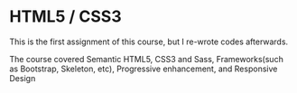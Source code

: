 # HTML5 / CSS3

This is the first assignment of this course, but I re-wrote codes afterwards.  
  
The course covered Semantic HTML5, CSS3 and Sass, Frameworks(such as Bootstrap, Skeleton, etc), Progressive enhancement, and Responsive Design